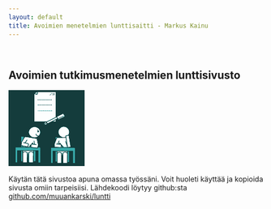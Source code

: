```yaml
---
layout: default
title: Avoimien menetelmien lunttisaitti - Markus Kainu
---
```


</br>

## Avoimien tutkimusmenetelmien lunttisivusto

![](images/lunttaus_small.png)

Käytän tätä sivustoa apuna omassa työssäni. Voit huoleti käyttää ja kopioida sivusta omiin tarpeisiisi. Lähdekoodi löytyy github:sta [github.com/muuankarski/luntti](https://github.com/muuankarski/luntti)



<!--
----

### Uutta blogissa

Blog RSS here: <a title="blog RSS" href="http://easterneurope.github.io/feed.xml">
                    <i class="fa fa-rss-square"></i></a>

<div id="posts">
    {% for post in site.posts offset: 0 limit: 3 %}
        <small style="color: #999;">{{ post.date | date: "%b %d, %Y" }}</small> 
        <a href="{{ post.url }}">{{ post.title }}</a>
        <br />
        {% if post.summary %}
            <small>{{ post.summary }}</small>
        {% endif %}
    {% endfor %}
    </div>
-->

